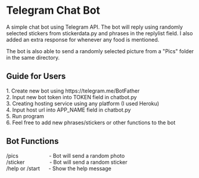 # Telegram Chat Bot
 
A simple chat bot using Telegram API. The bot will reply using randomly selected stickers from stickerdata.py and phrases in the replylist field.
I also added an extra response for whenever any food is mentioned.

The bot is also able to send a randomly selected picture from a "Pics" folder in the same directory.

<h2>Guide for Users</h2>
1. Create new bot using https://telegram.me/BotFather<br>
2. Input new bot token into TOKEN field in chatbot.py<br>
3. Creating hosting service using any platform (I used Heroku)<br>
4. Input host url into APP_NAME field in chatbot.py<br>
5. Run program<br>
6. Feel free to add new phrases/stickers or other functions to the bot


<h2>Bot Functions</h2>
/pics &nbsp&nbsp&nbsp&nbsp&nbsp&nbsp&nbsp&nbsp&nbsp&nbsp&nbsp&nbsp&nbsp&nbsp&nbsp&nbsp&nbsp&nbsp&nbsp&nbsp- Bot will send a random photo<br>
/sticker     &nbsp&nbsp&nbsp&nbsp&nbsp&nbsp&nbsp&nbsp&nbsp&nbsp&nbsp&nbsp&nbsp&nbsp&nbsp&nbsp- Bot will send a random sticker<br>
/help or /start      &nbsp&nbsp&nbsp&nbsp&nbsp- Show the help message<br>
